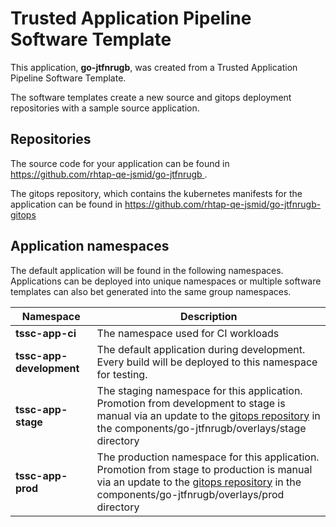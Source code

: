 # Trusted Application Pipeline Software Template

This application, **go-jtfnrugb**, was created from a Trusted Application Pipeline Software Template.

The software templates create a new source and gitops deployment repositories with a sample source application. 

## Repositories

The source code for your application can be found in [https://github.com/rhtap-qe-jsmid/go-jtfnrugb ](https://github.com/rhtap-qe-jsmid/go-jtfnrugb ).
 
The gitops repository, which contains the kubernetes manifests for the application can be found in 
[https://github.com/rhtap-qe-jsmid/go-jtfnrugb-gitops ](https://github.com/rhtap-qe-jsmid/go-jtfnrugb-gitops ) 

## Application namespaces 

The default application will be found in the following namespaces. Applications can be deployed into unique namespaces or multiple software templates can also bet generated into the same group namespaces.  

|  Namespace   |  Description   |  
| -------- | -------- |
| **tssc-app-ci** | The namespace used for CI workloads |
| **tssc-app-development** | The default application during development. Every build will be deployed to this namespace for testing. |
| **tssc-app-stage** | The staging namespace for this application. Promotion from development to stage is manual via an update to the [gitops repository](https://github.com/rhtap-qe-jsmid/go-jtfnrugb-gitops ) in the components/go-jtfnrugb/overlays/stage directory |
| **tssc-app-prod** | The production namespace for this application. Promotion from stage to production is manual via an update to the [gitops repository](https://github.com/rhtap-qe-jsmid/go-jtfnrugb-gitops ) in the components/go-jtfnrugb/overlays/prod directory |